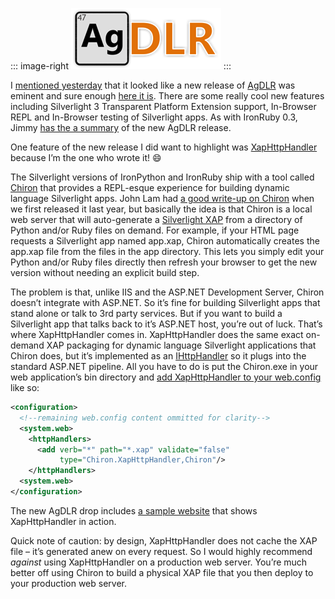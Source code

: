 ::: image-right
[![agdlr-400](https://raw.githubusercontent.com/devhawk/devhawk.github.io/master/images/blog/agdlr-400_3.png "agdlr-400")](http://github.com/jschementi/agdlr)
:::

I [mentioned yesterday](http://devhawk.net/2009/03/23/ironruby-0-3/)
that it looked like a new release of
[AgDLR](http://github.com/jschementi/agdlr) was eminent and sure enough
[here it
is](http://sdlsdk.codeplex.com/Release/ProjectReleases.aspx?ReleaseId=25120).
There are some really cool new features including Silverlight 3
Transparent Platform Extension support, In-Browser REPL and In-Browser
testing of Silverlight apps. As with IronRuby 0.3, Jimmy [has the a
summary](http://feedproxy.google.com/~r/jimmy-thinking/~3/MB3l79dtHsM/silverlight-dynamic-languages-sdk-05.html)
of the new AgDLR release.

One feature of the new release I did want to highlight was
[XapHttpHandler](http://github.com/jschementi/agdlr/blob/8a5693bb19d08f09b509d61d14733e0a7411b593/src/Chiron/XapHttpHandler.cs)
because I’m the one who wrote it!
:smile:

The Silverlight versions of IronPython and IronRuby ship with a tool
called
[Chiron](http://www.codeplex.com/sdlsdk/Wiki/View.aspx?title=Chiron&referringTitle=Getting%20Started)
that provides a REPL-esque experience for building dynamic language
Silverlight apps. John Lam had [a good write-up on
Chiron](http://www.iunknown.com/2008/03/dynamic-silverl.html) when we
first released it last year, but basically the idea is that Chiron is a
local web server that will auto-generate a [Silverlight
XAP](http://blogs.msdn.com/katriend/archive/2008/03/16/silverlight-2-structure-of-the-new-xap-file-silverlight-packaged-application.aspx)
from a directory of Python and/or Ruby files on demand. For example, if
your HTML page requests a Silverlight app named app.xap, Chiron
automatically creates the app.xap file from the files in the app
directory. This lets you simply edit your Python and/or Ruby files
directly then refresh your browser to get the new version without
needing an explicit build step.

The problem is that, unlike IIS and the ASP.NET Development Server,
Chiron doesn’t integrate with ASP.NET. So it’s fine for building
Silverlight apps that stand alone or talk to 3rd party services. But if
you want to build a Silverlight app that talks back to it’s ASP.NET
host, you’re out of luck. That’s where XapHttpHandler comes in.
XapHttpHandler does the same exact on-demand XAP packaging for dynamic
language Silverlight applications that Chiron does, but it’s implemented
as an
[IHttpHandler](http://msdn.microsoft.com/en-us/library/system.web.ihttphandler.aspx)
so it plugs into the standard ASP.NET pipeline. All you have to do is
put the Chiron.exe in your web application’s bin directory and [add
XapHttpHandler to your
web.config](http://github.com/jschementi/agdlr/blob/63a5ea3cf94068b87273531b5c96d84d8de983d2/utilities/chiron-http-handler/ChironHttpHandler.SampleSite/web.config#L86)
like so:

``` xml
<configuration>
  <!--remaining web.config content ommitted for clarity-->
  <system.web>
    <httpHandlers>
      <add verb="*" path="*.xap" validate="false"
           type="Chiron.XapHttpHandler,Chiron"/>
    </httpHandlers>
  <system.web>
</configuration>
```

The new AgDLR drop includes [a sample
website](http://github.com/jschementi/agdlr/tree/63a5ea3cf94068b87273531b5c96d84d8de983d2/utilities/chiron-http-handler/ChironHttpHandler.SampleSite)
that shows XapHttpHandler in action.

Quick note of caution: by design, XapHttpHandler does not cache the XAP
file – it’s generated anew on every request. So I would highly recommend
*against* using
XapHttpHandler on a production web server. You’re much better off using
Chiron to build a physical XAP file that you then deploy to your
production web server.

